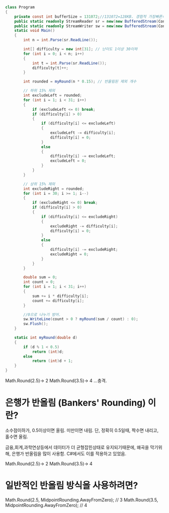 ```C#
class Program
{
    private const int bufferSize = 131072;//131072=128KB. 경험적 가장빠른속도. 기본=4096=4KB.
    public static readonly StreamReader sr = new(new BufferedStream(Console.OpenStandardInput(), bufferSize));
    public static readonly StreamWriter sw = new(new BufferedStream(Console.OpenStandardOutput(), bufferSize));
    static void Main()
    {
        int n = int.Parse(sr.ReadLine());

        int[] difficulty = new int[31]; // 난이도 1이상 30이하
        for (int i = 0; i < n; i++)
        {
            int t = int.Parse(sr.ReadLine());
            difficulty[t]++;
        }

        int rounded = myRound(n * 0.15); // 반올림된 제외 개수

        // 하위 15% 제외
        int excludeLeft = rounded;
        for (int i = 1; i < 31; i++)
        {
            if (excludeLeft <= 0) break;
            if (difficulty[i] > 0)
            {
                if (difficulty[i] <= excludeLeft)
                {
                    excludeLeft -= difficulty[i];
                    difficulty[i] = 0;
                }
                else
                {
                    difficulty[i] -= excludeLeft;
                    excludeLeft = 0;
                }
            }
        }

        // 상위 15% 제외
        int excludeRight = rounded;
        for (int i = 30; i >= 1; i--)
        {
            if (excludeRight <= 0) break;
            if (difficulty[i] > 0)
            {
                if (difficulty[i] <= excludeRight)
                {
                    excludeRight -= difficulty[i];
                    difficulty[i] = 0;
                }
                else
                {
                    difficulty[i] -= excludeRight;
                    excludeRight = 0;
                }
            }
        }

        double sum = 0;
        int count = 0;
        for (int i = 1; i < 31; i++)
        {
            sum += i * difficulty[i];
            count += difficulty[i];
        }

        //0으로 나누기 방어.
        sw.WriteLine(count > 0 ? myRound(sum / count) : 0);
        sw.Flush();
    }

    static int myRound(double d)
    {
        if (d % 1 < 0.5)
            return (int)d;
        else
            return (int)d + 1;
    }
}
```
Math.Round(2.5)-> 2
Math.Round(3.5)-> 4
...충격.


# 은행가 반올림 (Bankers' Rounding) 이란?
소수점이하가, 0.5이상이면 올림. 미만이면 내림.
단, 정확히 0.5일때, 짝수면 내리고, 홀수면 올림.

금융,회계,과학연상등에서 데이터가 더 균형잡힌상태로 유지되기때문에, 왜곡을 막기위해, 은행가 반올림을 많이 사용함.
C#에서도 이를 적용하고 있었음.

Math.Round(2.5)-> 2
Math.Round(3.5)-> 4

# 일반적인 반올림 방식을 사용하려면?
Math.Round(2.5, MidpointRounding.AwayFromZero); // 3
Math.Round(3.5, MidpointRounding.AwayFromZero); // 4
